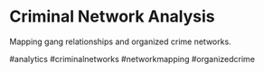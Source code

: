 # Criminal Network Analysis

Mapping gang relationships and organized crime networks.

#analytics #criminalnetworks #networkmapping #organizedcrime


